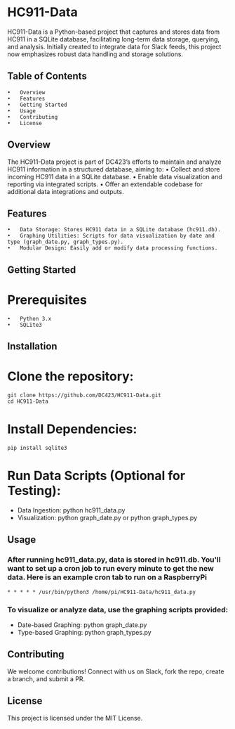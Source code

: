# HC911-Data

HC911-Data is a Python-based project that captures and stores data from HC911 in a SQLite database, facilitating long-term data storage, querying, and analysis. Initially created to integrate data for Slack feeds, this project now emphasizes robust data handling and storage solutions.

## Table of Contents

	•	Overview
	•	Features
	•	Getting Started
	•	Usage
	•	Contributing
	•	License

## Overview

The HC911-Data project is part of DC423’s efforts to maintain and analyze HC911 information in a structured database, aiming to:
	•	Collect and store incoming HC911 data in a SQLite database.
	•	Enable data visualization and reporting via integrated scripts.
	•	Offer an extendable codebase for additional data integrations and outputs.

## Features

	•	Data Storage: Stores HC911 data in a SQLite database (hc911.db).
	•	Graphing Utilities: Scripts for data visualization by date and type (graph_date.py, graph_types.py).
	•	Modular Design: Easily add or modify data processing functions.

## Getting Started

# Prerequisites

	•	Python 3.x
	•	SQLite3

## Installation

# Clone the repository:
```
git clone https://github.com/DC423/HC911-Data.git
cd HC911-Data
```

# Install Dependencies:

```
pip install sqlite3
```


# Run Data Scripts (Optional for Testing):
- Data Ingestion: python hc911_data.py
- Visualization: python graph_date.py or python graph_types.py

## Usage

### After running hc911_data.py, data is stored in hc911.db. You'll want to set up a cron job to run every minute to get the new data. Here is an example cron tab to run on a RaspberryPi
```
* * * * * /usr/bin/python3 /home/pi/HC911-Data/hc911_data.py
```


### To visualize or analyze data, use the graphing scripts provided:

- Date-based Graphing: python graph_date.py
- Type-based Graphing: python graph_types.py

## Contributing

We welcome contributions! Connect with us on Slack, fork the repo, create a branch, and submit a PR.

## License

This project is licensed under the MIT License.


